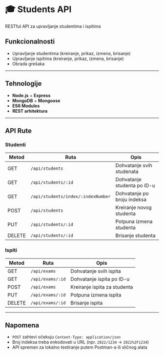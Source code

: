 # 🎓 Students API

RESTful API za upravljanje studentima i ispitima

## Funkcionalnosti

- Upravljanje studentima (kreiranje, prikaz, izmena, brisanje)
- Upravljanje ispitima (kreiranje, prikaz, izmena, brisanje)
- Obrada grešaka

---

## Tehnologije

- **Node.js** + **Express**
- **MongoDB** + **Mongoose**
- **ES6 Modules**
- **REST arhitektura**

---

## API Rute

### Studenti

| Metod  | Ruta                               | Opis                        |
| ------ | ---------------------------------- | --------------------------- |
| GET    | `/api/students`                    | Dohvatanje svih studenata   |
| GET    | `/api/students/:id`                | Dohvatanje studenta po ID-u |
| GET    | `/api/students/index/:indexNumber` | Dohvatanje po broju indeksa |
| POST   | `/api/students`                    | Kreiranje novog studenta    |
| PUT    | `/api/students/:id`                | Potpuna izmena studenta     |
| DELETE | `/api/students/:id`                | Brisanje studenta           |

### Ispiti

| Metod  | Ruta             | Opis                         |
| ------ | ---------------- | ---------------------------- |
| GET    | `/api/exams`     | Dohvatanje svih ispita       |
| GET    | `/api/exams/:id` | Dohvatanje ispita po ID-u    |
| POST   | `/api/exams`     | Kreiranje ispita za studenta |
| PUT    | `/api/exams/:id` | Potpuna izmena ispita        |
| DELETE | `/api/exams/:id` | Brisanje ispita              |

---

## Napomena

- `POST` zahtevi očekuju `Content-Type: application/json`
- Broj indeksa treba enkodovati u URL (npr. `2022/1234` → `2022%2F1234`)
- API spreman za lokalno testiranje putem Postman-a ili sličnog alata

```

```
